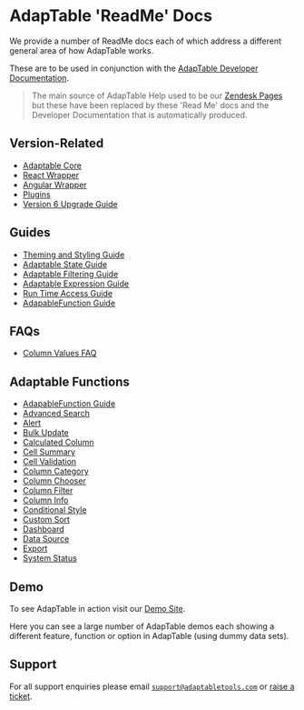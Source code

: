 # AdapTable 'ReadMe' Docs

We provide a number of ReadMe docs each of which address a different general area of how AdapTable works.

These are to be used in conjunction with the [AdapTable Developer Documentation](https://api.adaptabletools.com).

> The main source of AdapTable Help used to be our [Zendesk Pages](https://adaptabletools.zendesk.com/hc/en-us) but these have been replaced by these 'Read Me' docs and the Developer Documentation that is automatically produced.

## Version-Related
 - [Adaptable Core](../README.md)
 - [React Wrapper](../../../packages/adaptable-react-aggrid/README.md)
 - [Angular Wrapper](../../../packages/adaptable-ng-aggrid/README.md)
 - [Plugins](../../../packages/plugins/README.md)
 - [Version 6 Upgrade Guide](./upgrade-guide.md)

 
## Guides
 - [Theming and Styling Guide](./Guides/adaptable-theming-guide.md)
 - [Adaptable State Guide](./Guides/adaptable-state-guide.md)
 - [Adaptable Filtering Guide](./Guides/adaptable-filtering-guide.md)
 - [Adaptable Expression Guide](./Guides/adaptable-expression-guide.md)
 - [Run Time Access Guide](./Guides/adaptable-runtime-access-guide.md)
 - [AdapableFunction Guide](./Guides/adaptable-functions-guide.md)

 ## FAQs
 - [Column Values FAQ](./FAQs/adaptable-column-values-faq.md)

## Adaptable Functions

- [AdapableFunction Guide](./Guides/adaptable-functions-guide.md)
- [Advanced Search](./Functions/adavanced_search_function.md)
- [Alert](./Functions/alert_function.md)
- [Bulk Update](./Functions/bulk_update_function.md)
- [Calculated Column](./Functions/calculated_column_function.md)
- [Cell Summary](./Functions/cell_summary_function.md)          
- [Cell Validation](./Functions/cell_validation_function.md)    
- [Column Category](./Functions/column_category_function.md)   
- [Column Chooser](./Functions/column_chooser_function.md) 
- [Column Filter](./Functions/column_filter_function.md) 
- [Column Info](./Functions/column_info_function.md)             
- [Conditional Style](./Functions/conditional_style_function.md)  
- [Custom Sort](./Functions/custom_sort_function.md)              
- [Dashboard](./Functions/dashboard_function.md) 
- [Data Source](./Functions/data_source_function.md)  
- [Export](./Functions/export_function.md)  
- [System Status](./Functions/system_status_function.md) 


## Demo

To see AdapTable in action visit our [Demo Site](https://demo.adaptabletools.com).  

Here you can see a large number of AdapTable demos each showing a different feature, function or option in AdapTable (using dummy data sets).

## Support

For all support enquiries please email [`support@adaptabletools.com`](mailto:support@adaptabletools.com) or [raise a ticket](https://adaptabletools.zendesk.com/hc/en-us/requests/new).
